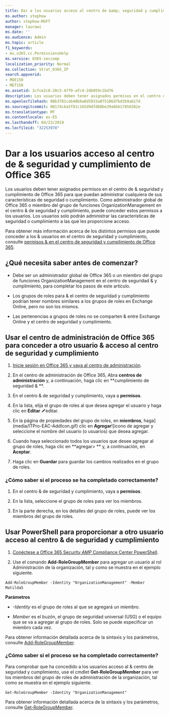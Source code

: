 ```yaml
---
title: Dar a los usuarios acceso al centro de &amp; seguridad y cumplimiento de Office 365
ms.author: stephow
author: stephow-MSFT
manager: laurawi
ms.date: ''
ms.audience: Admin
ms.topic: article
f1_keywords:
- ms.o365.cc.PermissionsHelp
ms.service: O365-seccomp
localization_priority: Normal
ms.collection: Strat_O365_IP
search.appverid:
- MOE150
- MET150
ms.assetid: 2cfce2c8-20c5-47f9-afc4-24b059c1bd76
description: Los usuarios deben tener asignados permisos en el centro de &amp; seguridad y cumplimiento de Office 365 para que puedan administrar cualquiera de sus características de seguridad o cumplimiento.
ms.openlocfilehash: 08b3781ceb48b9a8d5933a075106d7bd3b9ab17d
ms.sourcegitcommit: 0017dc6a5f81c165d9dfd88be39a6bb17856582e
ms.translationtype: MT
ms.contentlocale: es-ES
ms.lasthandoff: 04/23/2019
ms.locfileid: "32253978"
---
```

# <a name="give-users-access-to-the-office-365-security-amp-compliance-center"></a>Dar a los usuarios acceso al centro de &amp; seguridad y cumplimiento de Office 365

Los usuarios deben tener asignados permisos en el centro de &amp; seguridad y cumplimiento de Office 365 para que puedan administrar cualquiera de sus características de seguridad o cumplimiento. Como administrador global de Office 365 o miembro del grupo de funciones OrganizationManagement en el centro &amp; de seguridad y cumplimiento, puede conceder estos permisos a los usuarios. Los usuarios solo podrán administrar las características de seguridad o cumplimiento a las que les proporcione acceso. 
  
Para obtener más información acerca de los distintos permisos que puede conceder a los &amp; usuarios en el centro de seguridad y cumplimiento, consulte [permisos &amp; en el centro de seguridad y cumplimiento de Office 365](permissions-in-the-security-and-compliance-center.md).
  
## <a name="what-do-you-need-to-know-before-you-begin"></a>¿Qué necesita saber antes de comenzar?

- Debe ser un administrador global de Office 365 o un miembro del grupo de funciones OrganizationManagement en el centro de seguridad &amp; y cumplimiento, para completar los pasos de este artículo.
    
- Los grupos de roles para &amp; el centro de seguridad y cumplimiento podrían tener nombres similares a los grupos de roles en Exchange Online, pero no son los mismos. 
    
- Las pertenencias a grupos de roles no se comparten &amp; entre Exchange Online y el centro de seguridad y cumplimiento.
    
## <a name="use-the-office-365-admin-center-to-give-another-user-access-to-the-security-amp-compliance-center"></a>Usar el centro de administración de Office 365 para conceder a otro usuario &amp; acceso al centro de seguridad y cumplimiento

1. [Inicie sesión en Office 365 y vaya al centro de administración](https://go.microsoft.com/fwlink/p/?LinkId=525275).
    
2. En el centro de administración de Office 365, Abra **centros de administración** y, a continuación, haga clic en **cumplimiento de seguridad &amp; **. 
    
3. En el centro &amp; de seguridad y cumplimiento, vaya a **permisos**.
    
4. En la lista, elija el grupo de roles al que desea agregar el usuario y haga clic en **Editar** ![icono](media/O365_MDM_CreatePolicy_EditIcon.gif)editar.
    
5. En la página de propiedades del grupo de roles, en **miembros**, haga](media/ITPro-EAC-AddIcon.gif) clic en **Agregar**![icono de agregar y seleccione el nombre del usuario (o usuarios) que desea agregar. 
    
6. Cuando haya seleccionado todos los usuarios que desee agregar al grupo de roles, haga clic en **agregar\> ** y, a continuación, en **Aceptar**.
    
7. Haga clic en **Guardar** para guardar los cambios realizados en el grupo de roles. 
    
### <a name="how-do-you-know-this-worked"></a>¿Cómo saber si el proceso se ha completado correctamente?

1. En el centro &amp; de seguridad y cumplimiento, vaya a **permisos**.
    
2. En la lista, seleccione el grupo de roles para ver los miembros.
    
3. En la parte derecha, en los detalles del grupo de roles, puede ver los miembros del grupo de roles.
    
## <a name="use-powershell-to-give-another-user-access-to-the-security-amp-compliance-center"></a>Usar PowerShell para proporcionar a otro usuario acceso al centro &amp; de seguridad y cumplimiento

1. [Conéctese a Office 365 Security _AMP_ Compliance Center PowerShell](https://docs.microsoft.com/en-us/powershell/exchange/office-365-scc/connect-to-scc-powershell/connect-to-scc-powershell?view=exchange-ps).
    
2. Use el comando **Add-RoleGroupMember** para agregar un usuario al rol Administración de la organización, tal y como se muestra en el ejemplo siguiente. 
    
  ```
  Add-RoleGroupMember -Identity "OrganizationManagement" -Member MatildaS
  
  ```

 **Parámetros**
  
- _-Identity_ es el grupo de roles al que se agregará un miembro. 
    
- _Member_ es el buzón, el grupo de seguridad universal (USG) o el equipo que se va a agregar al grupo de roles. Solo se puede especificar un miembro cada vez. 
    
Para obtener información detallada acerca de la sintaxis y los parámetros, consulte [Add-RoleGroupMember](https://go.microsoft.com/fwlink/p/?LinkId=510859).
  
### <a name="how-do-you-know-this-worked"></a>¿Cómo saber si el proceso se ha completado correctamente?

Para comprobar que ha concedido a los usuarios acceso al &amp; centro de seguridad y cumplimiento, use el cmdlet **Get-RoleGroupMember** para ver los miembros del grupo de roles de administración de la organización, tal como se muestra en el ejemplo siguiente. 
  
```
Get-RoleGroupMember -Identity "OrganizationManagement"

```

Para obtener información detallada acerca de la sintaxis y los parámetros, consulte [Get-RoleGroupMember](https://go.microsoft.com/fwlink/p/?LinkId=510860).
  

